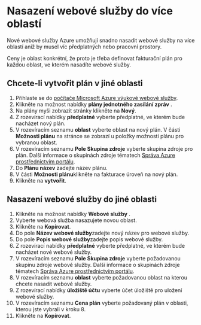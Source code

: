 <properties
    pageTitle="Nasazení webové služby do více oblastí | Microsoft Azure"
    description="Kroky pro nasazení (Kopírovat) nové webové služby do jiných oblastí."
    services="machine-learning"
    documentationCenter=""
    authors="vDonGlover"
    manager="raymondl"
    editor="cgronlun"/>

<tags
    ms.service="machine-learning"
    ms.workload="data-services"
    ms.tgt_pltfrm="na"
    ms.devlang="na"
    ms.topic="article"
    ms.date="10/05/2016"
    ms.author="v-donglo"/>

# <a name="how-to-deploy-a-web-service-to-multiple-regions"></a>Nasazení webové služby do více oblastí

Nové webové služby Azure umožňují snadno nasadit webové služby na více oblastí aniž by musel víc předplatných nebo pracovní prostory. 

Ceny je oblast konkrétní, že proto je třeba definovat fakturační plán pro každou oblast, ve kterém nasadíte webové služby.

## <a name="to-create-a-plan-in-another-region"></a>Chcete-li vytvořit plán v jiné oblasti

1. Přihlaste se do [počítače Microsoft Azure výukové webové služby](https://services.azureml.net/).
2. Klikněte na možnost nabídky **plány jednotného zasílání zpráv** .
3. Na plány myši zobrazit stránky klikněte na **Nový**.
4. Z rozevírací nabídky **předplatné** vyberte předplatné, ve kterém bude nacházet nový plán.
5. V rozevíracím seznamu **oblast** vyberte oblast na nový plán. V části **Možnosti plánu** na stránce se zobrazí u položky možnosti plánu pro vybranou oblast.
6. V rozevíracím seznamu **Pole Skupina zdroje** vyberte skupina zdroje pro plán. Další informace o skupinách zdroje tématech [Správa Azure prostřednictvím portálu](../azure-portal/resource-group-portal.md).
7. Do **Plánu název** zadejte název plánu.
8. V části **Možnosti plánu**klikněte na fakturace úroveň na nový plán.
9. Klikněte na **vytvořit**.


## <a name="deploying-the-web-service-to-another-region"></a>Nasazení webové služby do jiné oblasti

1. Klikněte na možnost nabídky **Webové služby** .
2. Vyberte webová služba nasazujete novou oblast.
3. Klikněte na **Kopírovat**.
4. Do pole **Název webové služby**zadejte nový název pro webové služby.
5. Do pole **Popis webové služby**zadejte popis webové služby.
6. Z rozevírací nabídky **předplatné** vyberte předplatné, ve kterém bude nacházet nové webové služby.
7. V rozevíracím seznamu **Pole Skupina zdroje** vyberte požadovanou skupinu zdroje webové služby. Další informace o skupinách zdroje tématech [Správa Azure prostřednictvím portálu](../azure-portal/resource-group-portal.md).
8. V rozevíracím seznamu **oblast** vyberte požadovanou oblast na kterou chcete nasadit webové služby.
9. Z rozevírací nabídky **úložiště účtu** vyberte účet úložiště pro uložení webové služby.
10. V rozevíracím seznamu **Cena plán** vyberte požadovaný plán v oblasti, kterou jste vybrali v kroku 8.
11. Klikněte na **Kopírovat**.

